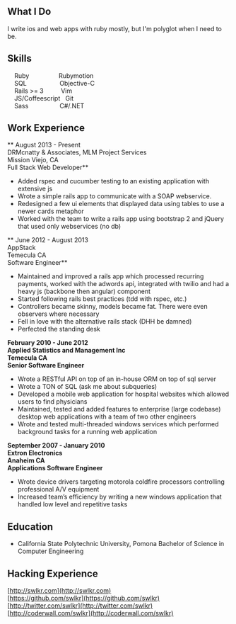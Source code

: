 ## What I Do

I write ios and web apps with ruby mostly, but I'm polyglot when I need to be.

## Skills

&nbsp;&nbsp;&nbsp;&nbsp;Ruby&nbsp;&nbsp;&nbsp;&nbsp;&nbsp;&nbsp;&nbsp;&nbsp;&nbsp;&nbsp;&nbsp;&nbsp;&nbsp;&nbsp;&nbsp;&nbsp;&nbsp;Rubymotion<br/>
&nbsp;&nbsp;&nbsp;&nbsp;SQL&nbsp;&nbsp;&nbsp;&nbsp;&nbsp;&nbsp;&nbsp;&nbsp;&nbsp;&nbsp;&nbsp;&nbsp;&nbsp;&nbsp;&nbsp;&nbsp;&nbsp;&nbsp;&nbsp;Objective-C<br/>
&nbsp;&nbsp;&nbsp;&nbsp;Rails >= 3&nbsp;&nbsp;&nbsp;&nbsp;&nbsp;&nbsp;&nbsp;&nbsp;&nbsp;&nbsp;Vim<br/>
&nbsp;&nbsp;&nbsp;&nbsp;JS/Coffeescript&nbsp;&nbsp;&nbsp;Git<br/>
&nbsp;&nbsp;&nbsp;&nbsp;Sass&nbsp;&nbsp;&nbsp;&nbsp;&nbsp;&nbsp;&nbsp;&nbsp;&nbsp;&nbsp;&nbsp;&nbsp;&nbsp;&nbsp;&nbsp;&nbsp;&nbsp;&nbsp;C#/.NET<br/>

## Work Experience

** August 2013 - Present<br/>
DRMcnatty & Associates, MLM Project Services<br/>
Mission Viejo, CA<br/>
Full Stack Web Developer**

- Added rspec and cucumber testing to an existing application with extensive js
- Wrote a simple rails app to communicate with a SOAP webservice.
- Redesigned a few ui elements that displayed data using tables to use a newer cards metaphor
- Worked with the team to write a rails app using bootstrap 2 and jQuery that used only webservices (no db)

** June 2012 - August 2013<br/>
AppStack<br/>
Temecula CA<br/>
Software Engineer**

- Maintained and improved a rails app which processed recurring payments, worked with the adwords api, integrated with twilio and had a heavy js (backbone then angular) component
- Started following rails best practices (tdd with rspec, etc.)
- Controllers became skinny, models became fat. There were even observers where necessary
- Fell in love with the alternative rails stack (DHH be damned)
- Perfected the standing desk

**February 2010 - June 2012<br/>
Applied Statistics and Management Inc<br/>
Temecula CA<br/>
Senior Software Engineer**

- Wrote a RESTful API on top of an in-house ORM on top of sql server
- Wrote a TON of SQL (ask me about subqueries)
- Developed a mobile web application for hospital websites which allowed users to find physicians
- Maintained, tested and added features to enterprise (large codebase) desktop web applications with a team of two other engineers
- Wrote and tested multi-threaded windows services which performed background tasks for a running web application

**September 2007 - January 2010<br/>
Extron Electronics<br/>
Anaheim CA<br/>
Applications Software Engineer**

- Wrote device drivers targeting motorola coldfire processors controlling professional A/V equipment
- Increased team’s efficiency by writing a new windows application that handled low level and repetitive tasks

## Education

- California State Polytechnic University, Pomona Bachelor of Science in Computer Engineering

## Hacking Experience

[http://swlkr.com](http://swlkr.com)<br/>
[https://github.com/swlkr](https://github.com/swlkr)<br/>
[http://twitter.com/swlkr](http://twitter.com/swlkr)<br/>
[http://coderwall.com/swlkr](http://coderwall.com/swlkr)
